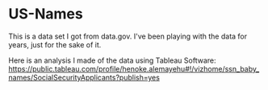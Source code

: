 # US-Names

This is a data set I got from data.gov. I've been playing with the data for years, just for the sake of it.

Here is an analysis I made of the data using Tableau Software: https://public.tableau.com/profile/henoke.alemayehu#!/vizhome/ssn_baby_names/SocialSecurityApplicants?publish=yes
